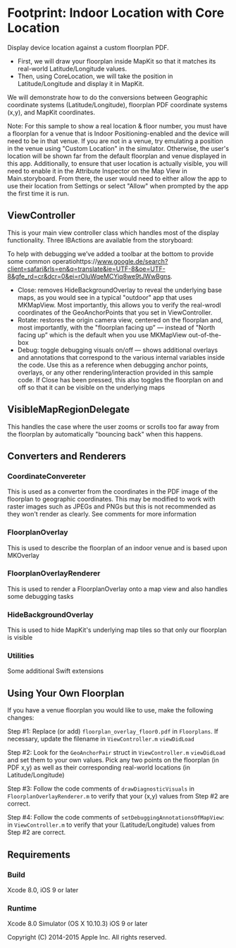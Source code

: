 # Footprint: Indoor Location with Core Location

Display device location against a custom floorplan PDF.
 * First, we will draw your floorplan inside MapKit so that it matches its real-world Latitude/Longitude values.
 * Then, using CoreLocation, we will take the position in Latitude/Longitude and display it in MapKit.

We will demonstrate how to do the conversions between Geographic coordinate systems (Latitude/Longitude), floorplan PDF coordinate systems (x,y), and MapKit coordinates.

Note: For this sample to show a real location & floor number, you must have a floorplan for a venue that is Indoor Positioning-enabled and the device will need to be in that venue. If you are not in a venue, try emulating a position in the venue using "Custom Location" in the simulator. Otherwise, the user's location will be shown far from the default floorplan and venue displayed in this app. Additionally, to ensure that user location is actually visible, you will need to enable it in the Attribute Inspector on the Map View in Main.storyboard. From there, the user would need to either allow the app to use their location from Settings or select "Allow" when prompted by the app the first time it is run.

## ViewController

This is your main view controller class which handles most of the display functionality. Three IBActions are available from the storyboard:

To help with debugging we’ve added a toolbar at the bottom to provide some common operatiohttps://www.google.de/search?client=safari&rls=en&q=translate&ie=UTF-8&oe=UTF-8&gfe_rd=cr&dcr=0&ei=rOluWqeMCYiq8we9tJWwBgns.
* Close: removes HideBackgroundOverlay to reveal the underlying base maps, as you would see in a typical "outdoor" app that uses MKMapView. Most importantly, this allows you to verify the real-wrodl coordinates of the GeoAnchorPoints that you set in ViewController. 
* Rotate: restores the origin camera view, centered on the floorplan and, most importantly, with the "floorplan facing up” — instead of "North facing up” which is the default when you use MKMapView out-of-the-box
* Debug: toggle debugging visuals on/off — shows additional overlays and annotations that correspond to the various internal variables inside the code. Use this as a reference when debugging anchor points, overlays, or any other rendering/interaction provided in this sample code. If Close has been pressed, this also toggles the floorplan on and off so that it can be visible on the underlying maps

## VisibleMapRegionDelegate

This handles the case where the user zooms or scrolls too far away from the floorplan by automatically "bouncing back" when this happens.

## Converters and Renderers

### CoordinateConvereter

This is used as a converter from the coordinates in the PDF image of the floorplan to geographic coordinates. This may be modified to work with raster images such as JPEGs and PNGs but this is not recommended as they won't render as clearly. See comments for more information

### FloorplanOverlay

This is used to describe the floorplan of an indoor venue and is based upon MKOverlay

### FloorplanOverlayRenderer

This is used to render a FloorplanOverlay onto a map view and also handles some debugging tasks

### HideBackgroundOverlay

This is used to hide MapKit's underlying map tiles so that only our floorplan is visible

### Utilities

Some additional Swift extensions

## Using Your Own Floorplan
If you have a venue floorplan you would like to use, make the following changes:

Step \#1: Replace (or add) `floorplan_overlay_floor0.pdf` in `Floorplans`. If necessary, update the filename in `ViewController.m` `viewDidLoad`

Step \#2: Look for the `GeoAnchorPair` struct in `ViewController.m` `viewDidLoad` and set them to your own values. Pick any two points on the floorplan (in PDF x,y) as well as their corresponding real-world locations (in Latitude/Longitude)

Step \#3: Follow the code comments of `drawDiagnosticVisuals` in `FloorplanOverlayRenderer.m` to verify that your (x,y) values from Step \#2 are correct.

Step \#4: Follow the code comments of `setDebuggingAnnotationsOfMapView`: in `ViewController.m` to verify that your (Latitude/Longitude) values from Step \#2 are correct.

## Requirements

### Build

Xcode 8.0, iOS 9 or later

### Runtime

Xcode 8.0 Simulator (OS X 10.10.3)
iOS 9 or later

Copyright (C) 2014-2015 Apple Inc. All rights reserved.
